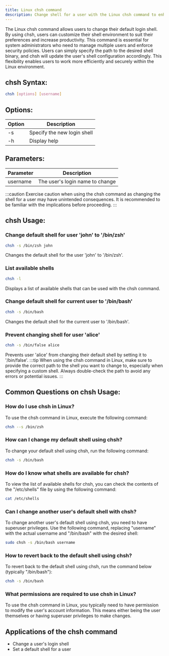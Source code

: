 ```yaml
---
title: Linux chsh command
description: Change shell for a user with the Linux chsh command to enhance user experience and security.
---
```


The Linux chsh command allows users to change their default login shell. By using chsh, users can customize their shell environment to suit their preferences and increase productivity. This command is essential for system administrators who need to manage multiple users and enforce security policies. Users can simply specify the path to the desired shell binary, and chsh will update the user's shell configuration accordingly. This flexibility enables users to work more efficiently and securely within the Linux environment.

## chsh Syntax:
```bash
chsh [options] [username]
```
## Options:
| Option | Description                      |
|--------|----------------------------------|
| -s     | Specify the new login shell      |
| -h     | Display help                     |

## Parameters:
| Parameter | Description                   |
|-----------|-------------------------------|
| username  | The user's login name to change|

:::caution
Exercise caution when using the chsh command as changing the shell for a user may have unintended consequences. It is recommended to be familiar with the implications before proceeding.
:::
## chsh Usage:
### Change default shell for user 'john' to '/bin/zsh'
```bash
chsh -s /bin/zsh john
```
Changes the default shell for the user 'john' to '/bin/zsh'.

### List available shells
```bash
chsh -l
```
Displays a list of available shells that can be used with the chsh command.

### Change default shell for current user to '/bin/bash'
```bash
chsh -s /bin/bash
```
Changes the default shell for the current user to '/bin/bash'.

### Prevent changing shell for user 'alice'
```bash
chsh -s /bin/false alice
```
Prevents user 'alice' from changing their default shell by setting it to '/bin/false'.
:::tip
When using the chsh command in Linux, make sure to provide the correct path to the shell you want to change to, especially when specifying a custom shell. Always double-check the path to avoid any errors or potential issues.
:::

## Common Questions on chsh Usage:
### How do I use chsh in Linux?
To use the chsh command in Linux, execute the following command:
```bash
chsh --s /bin/zsh
```

### How can I change my default shell using chsh?
To change your default shell using chsh, run the following command:
```bash
chsh -s /bin/bash
```

### How do I know what shells are available for chsh?
To view the list of available shells for chsh, you can check the contents of the "/etc/shells" file by using the following command:
```bash
cat /etc/shells
```

### Can I change another user's default shell with chsh?
To change another user's default shell using chsh, you need to have superuser privileges. Use the following command, replacing "username" with the actual username and "/bin/bash" with the desired shell:
```bash
sudo chsh -s /bin/bash username
```

### How to revert back to the default shell using chsh?
To revert back to the default shell using chsh, run the command below (typically "/bin/bash"):
```bash
chsh -s /bin/bash
```

### What permissions are required to use chsh in Linux?
To use the chsh command in Linux, you typically need to have permission to modify the user's account information. This means either being the user themselves or having superuser privileges to make changes.


## Applications of the chsh command

- Change a user's login shell
- Set a default shell for a user